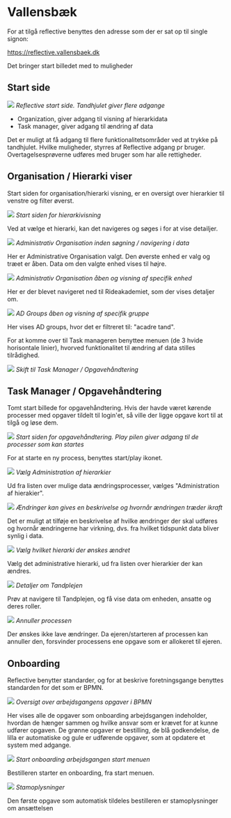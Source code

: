 # Vallensbæk

For at tilgå reflective benyttes den adresse som der er sat op til single signon:

https://reflective.vallensbaek.dk

Det bringer start billedet med to muligheder

## Start side

![](./landing.png)
*Reflective start side. Tandhjulet giver flere adgange*

 - Organization, giver adgang til visning af hierarkidata
 - Task manager, giver adgang til ændring af data

Det er muligt at få adgang til flere funktionalitetsområder ved at trykke på
tandhjulet. Hvilke muligheder, styrres af Reflective adgang pr bruger.
Overtagelsesprøverne udføres med bruger som har alle rettigheder.

## Organisation / Hierarki viser

Start siden for organisation/hierarki visning, er en oversigt over hierarkier
til venstre og filter øverst.

![](./hier1.png)
*Start siden for hierarkivisning*

Ved at vælge et hierarki, kan det navigeres og søges i for at vise detailjer.

![](./hier2.png)
*Administrativ Organisation inden søgning / navigering i data*

Her er Administrative Organisation valgt. Den øverste enhed er valg og træet er
åben. Data om den valgte enhed vises til højre.

![](./hier3.png)
*Administrativ Organisation åben og visning af specifik enhed*

Her er der blevet navigeret ned til Rideakademiet, som der vises detaljer om.

![](./hier4.png)
*AD Groups åben og visning af specifik gruppe*

Her vises AD groups, hvor det er filtreret til: "acadre tand".

For at komme over til Task manageren benyttee menuen (de 3 hvide horisontale
linier), hvorved funktionalitet til ændring af data stilles tilrådighed.

![](./app-menu.png)
*Skift til Task Manager / Opgavehåndtering*

## Task Manager / Opgavehåndtering

Tomt start billede for opgavehåndtering. Hvis der havde været kørende processer
med opgaver tildelt til login'et, så ville der ligge opgave kort til at tilgå
og løse dem.

![](./task-arrow.png)
*Start siden for opgavehåndtering. Play pilen giver adgang til de processer som kan startes*

For at starte en ny process, benyttes start/play ikonet.

![](./task-unit-admin.png)
*Vælg Administration af hierarkier*

Ud fra listen over mulige data ændringsprocesser, vælges "Administration af
hierakier".

![](./task-valid-time.png)
*Ændringer kan gives en beskrivelse og hvornår ændringen træder ikraft*

Det er muligt at tilføje en beskrivelse af hvilke ændringer der skal udføres og
hvornår ændringerne har virkning, dvs. fra hvilket tidspunkt data bliver synlig
i data.

![](./task-hier.png)
*Vælg hvilket hierarki der ønskes ændret*

Vælg det administrative hierarki, ud fra listen over hierarkier der kan ændres.

![](./task-details.png)
*Detaljer om Tandplejen*

Prøv at navigere til Tandplejen, og få vise data om enheden, ansatte og deres
roller.

![](./task-annuller.png)
*Annuller processen*

Der ønskes ikke lave ændringer. Da ejeren/starteren af processen kan annuller
den, forsvinder processens ene opgave som er allokeret til ejeren.

## Onboarding

Reflective benytter standarder, og for at beskrive foretningsgange benyttes
standarden for det som er BPMN.

![](./onboarding-bpmn.png)
*Oversigt over arbejdsgangens opgaver i BPMN*

Her vises alle de opgaver som onboarding arbejdsgangen indeholder, hvordan de
hænger sammen og hvilke ansvar som er krævet for at kunne udfører opgaven.
De grønne opgaver er bestilling, de blå godkendelse, de lilla er automatiske og
gule er udførende opgaver, som at opdatere et system med adgange.

![](./onboarding0.png)
*Start onboarding arbejdsgangen start menuen*

Bestilleren starter en onboarding, fra start menuen.

![](./onboarding1.png)
*Stamoplysninger*

Den første opgave som automatisk tildeles bestilleren er stamoplysninger om
ansættelsen